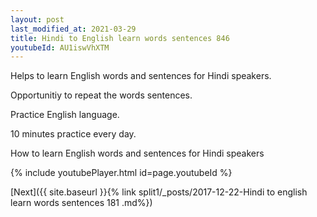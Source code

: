 ```yaml
---
layout: post
last_modified_at: 2021-03-29
title: Hindi to English learn words sentences 846 
youtubeId: AU1iswVhXTM
---
```

 
 
Helps to learn English words and sentences for Hindi speakers.

Opportunitiy to repeat the words sentences. 

Practice English language. 
 
10 minutes practice every day. 
 
How to learn English words and sentences for Hindi speakers 
 
{% include youtubePlayer.html id=page.youtubeId %}
 
 
[Next]({{ site.baseurl }}{% link  split1/_posts/2017-12-22-Hindi to english learn words sentences 181 .md%})
 
